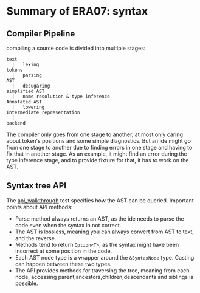# Summary of ERA07: syntax

## Compiler Pipeline
compiling a source code is divided into multiple stages:
```
text
  |   lexing
tokens
  |   parsing
AST
  |   desugaring
simplified AST
  |   name resolution & type inference
Annotated AST
  |   lowering
Intermediate representation
  |
backend
```
The compiler only goes from one stage to another, at most only caring about token's positions and some simple diagnostics. But an ide might go from one stage to another due to finding errors in one stage and having to fix that in another stage. As an example, it might find an error during the type inference stage, and to provide fixture for that, it has to work on the AST.

## Syntax tree API
The [api_walkthrough](https://github.com/rust-analyzer/rust-analyzer/blob/master/crates/syntax/src/lib.rs) test specifies how the AST can be queried. Important points about API methods:
* Parse method always returns an AST, as the ide needs to parse the code even when the syntax in not correct.
* The AST is lossless, meaning you can always convert from AST to text, and the reverse.
* Methods tend to return `Option<T>`, as the syntax might have been incorrect at some position in the code.
* Each AST node type is a wrapper around the `&SyntaxNode` type. Casting can happen between these two types.
* The API provides methods for traversing the tree, meaning from each node, accessing parent,ancestors,children,descendants and siblings is possible.